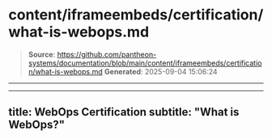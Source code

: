 # content/iframeembeds/certification/what-is-webops.md

> **Source**: https://github.com/pantheon-systems/documentation/blob/main/content/iframeembeds/certification/what-is-webops.md
> **Generated**: 2025-09-04 15:06:24

---

---
title: WebOps Certification
subtitle: "What is WebOps?"
---

<Partial file="certification-guide/what-is-webops.md" />
